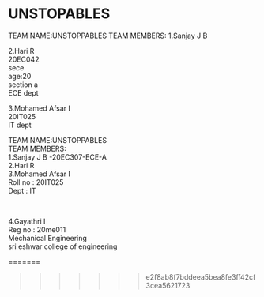 # UNSTOPABLES
TEAM NAME:UNSTOPPABLES
TEAM MEMBERS:
   1.Sanjay J B

   2.Hari R<br>
   20EC042<br>
   sece<br>
   age:20<br>
   section a<br>
   ECE dept<br>
 
  3.Mohamed Afsar I <br>
  20IT025 <br>
  IT dept

   




TEAM NAME:UNSTOPPABLES <br>
TEAM MEMBERS: <br>
   1.Sanjay J B -20EC307-ECE-A<br>
   2.Hari R <br>
   3.Mohamed Afsar I <br>
     Roll no : 20IT025 <br>
     Dept : IT <br>

   <br>

   4.Gayathri I <br>
   Reg no : 20me011 <br>
   Mechanical Engineering <br>
   sri eshwar college of engineering <br>

   

=======
>>>>>>> e2f8ab8f7bddeea5bea8fe3ff42cf3cea5621723
